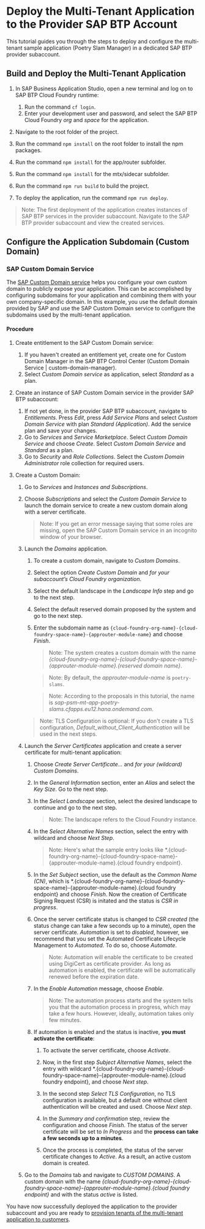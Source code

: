 # Deploy the Multi-Tenant Application to the Provider SAP BTP Account

This tutorial guides you through the steps to deploy and configure the multi-tenant sample application (Poetry Slam Manager) in a dedicated SAP BTP provider subaccount.

## Build and Deploy the Multi-Tenant Application

1. In SAP Business Application Studio, open a new terminal and log on to SAP BTP Cloud Foundry runtime: 
    1. Run the command `cf login`.
    2. Enter your development user and password, and select the SAP BTP Cloud Foundry *org* and *space* for the application.

2. Navigate to the root folder of the project.

3. Run the command `npm install` on the root folder to install the npm packages. 

4. Run the command `npm install` for the app/router subfolder.

5. Run the command `npm install` for the mtx/sidecar subfolder.

5. Run the command `npm run build` to build the project.

6. To deploy the application, run the command `npm run deploy`. 

> Note: The first deployment of the application creates instances of SAP BTP services in the provider subaccount. Navigate to the SAP BTP provider subaccount and view the created services.

## Configure the Application Subdomain (Custom Domain)
### SAP Custom Domain Service
The [SAP Custom Domain service](https://help.sap.com/docs/custom-domain?version=Cloud&locale=en-US) helps you configure your own custom domain to publicly expose your application. This can be accomplished by configuring subdomains for your application and combining them with your own company-specific domain. 
In this example, you use the default domain provided by SAP and use the SAP Custom Domain service to configure the subdomains used by the multi-tenant application. 

#### Procedure 
1. Create entitlement to the SAP Custom Domain service:
    1. If you haven't created an entitlement yet, create one for Custom Domain Manager in the SAP BTP Control Center (Custom Domain Service | custom-domain-manager).
    2. Select *Custom Domain service* as application, select *Standard* as a plan.
    
2. Create an instance of SAP Custom Domain service in the provider SAP BTP subaccount:
    1. If not yet done, in the provider SAP BTP subaccount, navigate to *Entitlements*. Press *Edit*, press *Add Service Plans* and select *Custom Domain Service* with plan *Standard (Application)*. Add the service plan and save your changes.
    2. Go to *Services* and *Service Marketplace*. Select *Custom Domain Service* and choose *Create*. Select *Custom Domain Service* and *Standard* as a plan.
    3. Go to *Security* and *Role Collections*. Select the *Custom Domain Administrator* role collection for required users. 

3. Create a Custom Domain:
    1. Go to *Services* and *Instances and Subscriptions*. 
    2. Choose *Subscriptions* and select the *Custom Domain Service* to launch the domain service to create a new custom domain along with a server certificate. 
        > Note: If you get an error message saying that some roles are missing, open the SAP Custom Domain service in an incognito window of your browser.
    3. Launch the *Domains* application. 
        1. To create a custom domain, navigate to *Custom Domains*. 
        2. Select the option *Create Custom Domain* and *for your subaccount’s Cloud Foundry organization*.
        3. Select the default landscape in the *Landscape Info* step and go to the next step.
        4. Select the default reserved domain proposed by the system and go to the next step.
        5. Enter the subdomain name as `{cloud-foundry-org-name}-{cloud-foundry-space-name}-{approuter-module-name}` and choose *Finish*.
            > Note: The system creates a custom domain with the name *{cloud-foundry-org-name}-{cloud-foundry-space-name}-{approuter-module-name}.{reserved domain name}*. 

            > Note: By default, the *_approuter-module-name_* is `poetry-slams`.

            > Note: According to the proposals in this tutorial, the name is *sap-psm-mt-app-poetry-slams.cfapps.eu12.hana.ondemand.com*.

        > Note: TLS Configuration is optional: If you don't create a TLS configuration, *Default_without_Client_Authentication* will be used in the next steps.
    4. Launch the *Server Certificates* application and create a server certificate for multi-tenant application:
        1. Choose *Create Server Certificate...* and *for your (wildcard) Custom Domains*.
        2. In the *General Information* section, enter an *Alias* and select the *Key Size*. Go to the next step.
        3. In the *Select Landscape* section, select the desired landscape to continue and go to the next step. 
             > Note: The landscape refers to the Cloud Foundry instance.
        4. In the *Select Alternative Names* section, select the entry with wildcard and choose *Next Step*. 
            > Note: Here's what the sample entry looks like *.{cloud-foundry-org-name}-{cloud-foundry-space-name}-{approuter-module-name}.{cloud foundry endpoint}.
        5. In the *Set Subject* section, use the default as the *Common Name (CN)*, which is *.{cloud-foundry-org-name}-{cloud-foundry-space-name}-{approuter-module-name}.{cloud foundry endpoint} and choose *Finish*. Now the creation of Certificate Signing Request (CSR) is initated and the status is *CSR in progress*. 
        6. Once the server certificate status is changed to *CSR created* (the status change can take a few seconds up to a minute), open the server certificate. *Automation* is set to *disabled*, however, we recommend that you set the Automated Certificate Lifecycle Management to *Automated*. To do so, choose *Automate*. 
           > Note: Automation will enable the certificate to be created using DigiCert as certificate provider. As long as automation is enabled, the certificate will be automatically renewed before the expiration date.
        7. In the *Enable Automation* message, choose *Enable*. 
           > Note: The automation process starts and the system tells you that the automation process in progress, which may take a few hours. However, ideally, automation takes only few minutes.
        
        8. If automation is enabled and the status is inactive, **you must activate the certificate**:

            1. To activate the server certificate, choose *Activate*.

            2. Now, in the first step *Subject Alternative Names*, select the entry with wildcard *.{cloud-foundry-org-name}-{cloud-foundry-space-name}-{approuter-module-name}.{cloud foundry endpoint}, and choose *Next step*.

            3. In the second step *Select TLS Configuration*, no TLS configuration is available, but a default one without client authentication will be created and used. Choose *Next step*.

            4. In the *Summary and confirmation* step, review the configuration and choose *Finish*. The status of the server certificate will be set to *In Progress* and the **process can take a few seconds up to a minutes**.

            5. Once the process is completed, the status of the server certificate changes to *Active*. As a result, an active custom domain is created. 
            
    5. Go to the *Domains* tab and navigate to *CUSTOM DOMAINS*. A custom domain with the name *{cloud-foundry-org-name}-{cloud-foundry-space-name}-{approuter-module-name}.{cloud foundry endpoint}* and with the status *active* is listed.

You have now successfully deployed the application to the provider subaccount and you are ready to [provision tenants of the multi-tenant application to customers](./25-Multi-Tenancy-Provisioning.md).
